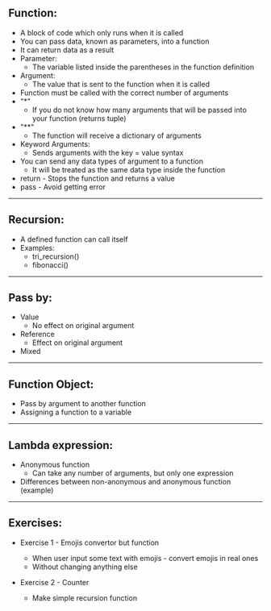 Function:
--------
- A block of code which only runs when it is called
- You can pass data, known as parameters, into a function
- It can return data as a result
- Parameter:
  - The variable listed inside the parentheses in the function definition
- Argument:
  - The value that is sent to the function when it is called
- Function must be called with the correct number of arguments
- "*"
  - If you do not know how many arguments that will be passed into your function (returns tuple)
- "**" 
  - The function will receive a dictionary of arguments
- Keyword Arguments: 
  - Sends arguments with the key = value syntax
- You can send any data types of argument to a function 
  - It will be treated as the same data type inside the function
- return - Stops the function and returns a value
- pass - Avoid getting error
------
Recursion:
------
- A defined function can call itself
- Examples:
  - tri_recursion()
  - fibonacci()
--------
Pass by:
--------
- Value
  - No effect on original argument
- Reference
  - Effect on original argument
- Mixed
-------
Function Object:
-----------
- Pass by argument to another function
- Assigning a function to a variable
---------
Lambda expression:
---------------
- Anonymous function
  - Can take any number of arguments, but only one expression
- Differences between non-anonymous and anonymous function (example)
----------
Exercises:
----------

- Exercise 1 - Emojis convertor but function
	- When user input some text with emojis - convert emojis in real ones
    - Without changing anything else

- Exercise 2 - Counter
	- Make simple recursion function
